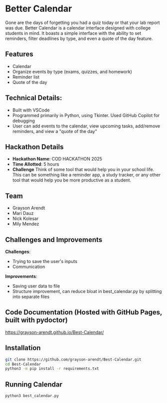 # Better Calendar
Gone are the days of forgetting you had a quiz today or that your lab report was due.
Better Calendar is a calendar interface designed with college students in mind. It boasts a simple interface with the ability to set reminders, filter deadlines by type, and even a quote of the day feature.

## Features
- Calendar
- Organize events by type (exams, quizzes, and homework)
- Reminder list
- Quote of the day

## Technical Details:
- Built with VSCode
- Programmed primarily in Python, using Tkinter. Used GitHub Copilot for debugging
- User can add events to the calendar, view upcoming tasks, add/remove reminders, and view a "quote of the day"

## Hackathon Details
- **Hackathon Name**: COD HACKATHON 2025
- **Time Allotted**: 5 hours
- **Challenge** Think of some tool that would help you in your school life. This can be something like a reminder app, a study tracker, or any other tool that would help you be more productive as a student.

## Team
- Grayson Arendt
- Mari Dauz
- Nick Kolesar
- Mily Mendez

## Challenges and Improvements
**Challenges**:
- Trying to save the user's inputs
- Communication

**Improvements**:
- Saving user data to file
- Structure improvement, can reduce bloat in best_calendar.py by splitting into separate files

## Code Documentation (Hosted with GitHub Pages, built with pydoctor)
https://grayson-arendt.github.io/Best-Calendar/

## Installation
```bash
git clone https://github.com/grayson-arendt/Best-Calendar.git
cd Best-Calendar
python3 -m pip install -r requirements.txt
```

## Running Calendar

```bash
python3 best_calendar.py
```
